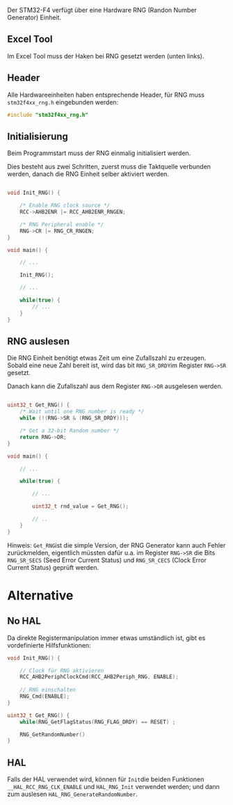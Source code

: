 Der STM32-F4 verfügt über eine Hardware RNG (Randon Number Generator) Einheit.

## Excel Tool

Im Excel Tool muss der Haken bei RNG gesetzt werden (unten links).

## Header

Alle Hardwareeinheiten haben entsprechende Header, für RNG muss ``stm32f4xx_rng.h`` eingebunden werden:

```c
#include "stm32f4xx_rng.h"
```

## Initialisierung

Beim Programmstart muss der RNG einmalig initialisiert werden.

Dies besteht aus zwei Schritten, zuerst muss die Taktquelle verbunden werden, danach die RNG Einheit selber aktiviert werden.

```c

void Init_RNG() {

    /* Enable RNG clock source */
    RCC->AHB2ENR |= RCC_AHB2ENR_RNGEN;

    /* RNG Peripheral enable */
    RNG->CR |= RNG_CR_RNGEN;
}

void main() {

    // ...

    Init_RNG();

    // ...

    while(true) {
        // ...
    }
}

```

## RNG auslesen

Die RNG Einheit benötigt etwas Zeit um eine Zufallszahl zu erzeugen. Sobald eine neue Zahl bereit ist, wird das bit ``RNG_SR_DRDY``im Register ``RNG->SR`` gesetzt.

Danach kann die Zufallszahl aus dem Register ``RNG->DR`` ausgelesen werden.

```c

uint32_t Get_RNG() {
    /* Wait until one RNG number is ready */
    while (!(RNG->SR & (RNG_SR_DRDY)));

    /* Get a 32-bit Random number */
    return RNG->DR;
}

void main() {

    // ...

    while(true) {

        // ...

        uint32_t rnd_value = Get_RNG();

        // ..
    }
}

```

Hinweis: ``Get_RNG``ist die simple Version, der RNG Generator kann auch Fehler zurückmelden, eigentlich müssten dafür u.a. im Register ``RNG->SR`` die Bits ``RNG_SR_SECS`` (Seed Error Current Status) und ``RNG_SR_CECS`` (Clock Error Current Status) geprüft werden.


# Alternative

## No HAL

Da direkte Registermanipulation immer etwas umständlich ist, gibt es vordefinierte Hilfsfunktionen:

```c
void Init_RNG() {

    // Clock für RNG aktivieren
    RCC_AHB2PeriphClockCmd(RCC_AHB2Periph_RNG, ENABLE);
    
    // RNG einschalten
    RNG_Cmd(ENABLE);
}

uint32_t Get_RNG() {
    while(RNG_GetFlagStatus(RNG_FLAG_DRDY) == RESET) ;

    RNG_GetRandomNumber()
}
```

## HAL

Falls der HAL verwendet wird, können für ``Init``die beiden Funktionen ``__HAL_RCC_RNG_CLK_ENABLE`` und ``HAL_RNG_Init`` verwendet werden; und dann zum auslesen ``HAL_RNG_GenerateRandomNumber``.

